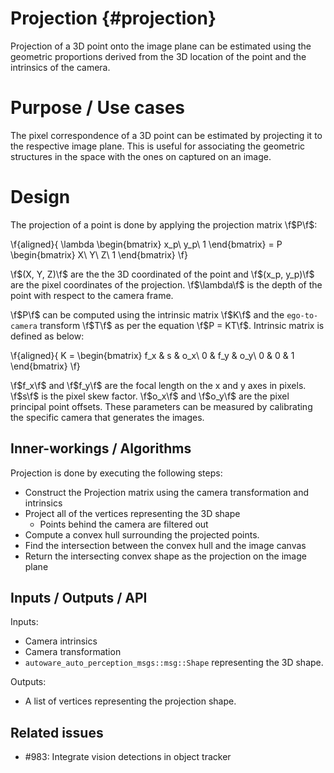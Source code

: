 Projection {#projection}
============

Projection of a 3D point onto the image plane can be estimated using the geometric proportions 
derived from the 3D location of the point and the intrinsics of the camera.

# Purpose / Use cases

The pixel correspondence of a 3D point can be estimated by projecting it to the respective 
image plane. This is useful for associating the geometric structures in the space with the ones 
on captured on an image.

# Design

The projection of a point  is done by applying the projection matrix \f$P\f$:

\f{aligned}{
\lambda \begin{bmatrix}
x_p\\
y_p\\
1
\end{bmatrix} = P  \begin{bmatrix}
X\\
Y\\
Z\\
1
\end{bmatrix}
\f}

\f$(X, Y, Z)\f$ are the the 3D coordinated of the point and \f$(x_p, y_p)\f$ are the pixel 
coordinates of the projection. \f$\lambda\f$ is the depth of the point with respect to the 
camera frame.


\f$P\f$ can be computed using the intrinsic matrix \f$K\f$ and the `ego-to-camera` transform 
\f$T\f$ as per the equation \f$P = KT\f$. Intrinsic matrix is defined as below:

\f{aligned}{
K = \begin{bmatrix}
f_x & s & o_x\\
0 & f_y & o_y\\
0 & 0 & 1
\end{bmatrix}
\f}

\f$f_x\f$ and \f$f_y\f$ are the focal length on the x and y axes in pixels. \f$s\f$ is the 
pixel skew factor. \f$o_x\f$ and \f$o_y\f$ are the pixel principal point offsets. These 
parameters can be measured by calibrating the specific camera that generates the images.

## Inner-workings / Algorithms

Projection is done by executing the following steps:

* Construct the Projection matrix using the camera transformation and intrinsics
* Project all of the vertices representing the 3D shape
   * Points behind the camera are filtered out
* Compute a convex hull surrounding the projected points.
* Find the intersection between the convex hull and the image canvas
* Return the intersecting convex shape as the projection on the image plane

## Inputs / Outputs / API

Inputs:
* Camera intrinsics
* Camera transformation
* `autoware_auto_perception_msgs::msg::Shape` representing the 3D shape.

Outputs:
* A list of vertices representing the projection shape.

## Related issues

- #983: Integrate vision detections in object tracker 